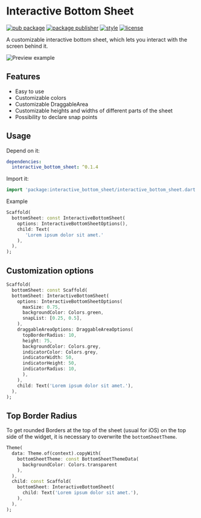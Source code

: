 # Interactive Bottom Sheet

[![pub package][pub_badge]][pub_badge_link]
[![package publisher][publisher_badge]][publisher_badge_link]
[![style][style_badge]][style_link]
[![license][license_badge]][license_link]

A customizable interactive bottom sheet, which lets you interact with the screen behind it.

![Preview example](example/screenshots/example.gif "Example")

## Features

* Easy to use
* Customizable colors
* Customizable DraggableArea
* Customizable heights and widths of different parts of the sheet
* Possibility to declare snap points

## Usage

Depend on it:

```yaml
dependencies:
  interactive_bottom_sheet: ^0.1.4
 ```

Import it:

```dart
import 'package:interactive_bottom_sheet/interactive_bottom_sheet.dart';
```

Example

```dart
Scaffold(
  bottomSheet: const InteractiveBottomSheet(
    options: InteractiveBottomSheetOptions(),
    child: Text(
       'Lorem ipsum dolor sit amet.'
    ),
  ),
);
```

## Customization options

```dart
Scaffold(
  bottomSheet: const Scaffold(
  bottomSheet: InteractiveBottomSheet(
    options: InteractiveBottomSheetOptions(
      maxSize: 0.75,
      backgroundColor: Colors.green,
      snapList: [0.25, 0.5],
    ),
    draggableAreaOptions: DraggableAreaOptions(
      topBorderRadius: 10,
      height: 75,
      backgroundColor: Colors.grey,
      indicatorColor: Colors.grey,
      indicatorWidth: 50,
      indicatorHeight: 50,
      indicatorRadius: 10,
      ),
    ),
    child: Text('Lorem ipsum dolor sit amet.'),
  ),
);
```

## Top Border Radius

To get rounded Borders at the top of the sheet (usual for iOS) on the top side of the widget, it is necessary to overwrite the `bottomSheetTheme`.

```dart
Theme(
  data: Theme.of(context).copyWith(
    bottomSheetTheme: const BottomSheetThemeData(
      backgroundColor: Colors.transparent
    ),
  ),
  child: const Scaffold(
    bottomSheet: InteractiveBottomSheet(
      child: Text('Lorem ipsum dolor sit amet.'),
    ),
  ),
);
```

[pub_badge]: https://img.shields.io/pub/v/interactive_bottom_sheet.svg

[pub_badge_link]: https://pub.dartlang.org/packages/interactive_bottom_sheet

[publisher_badge]: https://img.shields.io/pub/publisher/cosee_lints.svg

[publisher_badge_link]: https://pub.dev/publishers/cosee.biz/packages

[license_badge]: https://img.shields.io/github/license/cosee/cosee_lints

[license_link]: https://github.com/cosee/interactive_bottom_sheet/blob/main/LICENSE

[style_badge]: https://img.shields.io/badge/style-cosee__lints-brightgreen

[style_link]: https://pub.dev/packages/cosee_lints